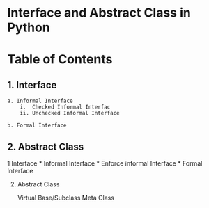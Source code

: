 # Interface and Abstract Class in Python

# Table of Contents

## 1. Interface ##
    a. Informal Interface
        i.  Checked Informal Interfac
        ii. Unchecked Informal Interface
    
    b. Formal Interface

## 2. Abstract Class ##
1 Interface
    * Informal Interface
    * Enforce informal Interface
    * Formal Interface
 
 2. Abstract Class

    Virtual Base/Subclass
    Meta Class